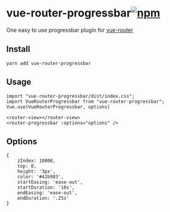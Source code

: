 <h1>vue-router-progressbar<a href="https://www.npmjs.com/package/vue-router-progressbar"><img alt="npm" src="https://img.shields.io/npm/v/vue-router-progressbar?color=sucess"></a></h1>

One easy to use progressbar plugin for [vue-router](https://github.com/vuejs/vue-router)

## Install

```
yarn add vue-router-progressbar
```

## Usage

```
import "vue-router-progressbar/dist/index.css";
import VueRouterProgressbar from "vue-router-progressbar";
Vue.use(VueRouterProgressbar, options)
```

```
<router-view></router-view>
<router-progressbar :options="options" />
```

## Options
```
{
    zIndex: 10000,
    top: 0,
    height: '3px',
    color: '#42b983',
    startEasing: 'ease-out',
    startDuration: '10s',
    endEasing: 'ease-out',
    endDuration: '.25s'
}
```



